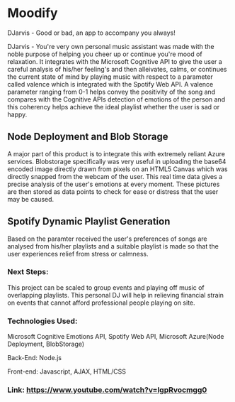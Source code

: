 # Moodify
DJarvis - Good or bad, an app to accompany you always!

DJarvis - You're very own personal music assistant was made with the noble purpose of helping you cheer up or continue you're mood of relaxation. It integrates with the Microsoft Cognitive API to give the user a careful analysis of his/her feeling's and then alleivates, calms, or continues the current state of mind by playing music
with respect to a parameter called valence which is integrated with the Spotify Web API.
A valence parameter ranging from 0-1 helps convey the positivity of the song and compares with the Cognitive APIs detection of emotions of the person and this coherency helps achieve the ideal playlist whether the user is sad or happy.

## Node Deployment and Blob Storage

A major part of this product is to integrate this with extremely reliant Azure services. Blobstorage specifically was very useful in uploading the base64 encoded image directly drawn from pixels on an HTML5 Canvas which was directly snapped from the webcam of the user.
This real time data gives a precise analysis of the user's emotions at every moment. These pictures are then stored as data points to check for ease or distress that the user may be caused.

## Spotify Dynamic Playlist Generation

Based on the paramter received the user's preferences of songs are analysed from his/her playlists and a suitable playlist is made so that the user experiences relief from stress or calmness.

### Next Steps:

This project can be scaled to group events and playing off music of overlapping playlists. This personal DJ will help in relieving financial strain on events that cannot afford professional people playing on site.

### Technologies Used:
Microsoft Cognitive Emotions API, Spotify Web API, Microsoft Azure(Node Deployment, BlobStorage)

Back-End:
Node.js

Front-end:
Javascript, AJAX, HTML/CSS

### Link: https://www.youtube.com/watch?v=lgpRvocmgg0
